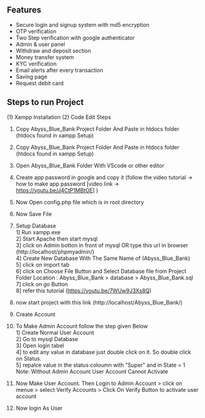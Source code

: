 ## Features
- Secure login and signup system with md5 encryption
- OTP verification 
- Two Step verification with google authenticator
- Admin & user panel
- Withdraw and deposit section
- Money transfer system
- KYC verification
- Email alerts after every transaction
- Saving page
- Request debit card 


## Steps to run Project 
(1) Xampp Installation
(2) Code Edit Steps  
1. Copy Abyss_Blue_Bank Project Folder And Paste in htdocs folder (htdocs found in xampp Setup)  
1. Copy Abyss_Blue_Bank Project Folder And Paste in htdocs folder (htdocs found in xampp Setup)  
2. Open Abyss_Blue_Bank Folder With VScode or other editor   
3. Create app password in google and copy it (follow the video tutorial -> how to make app password [video link -> https://youtu.be/J4CtP1MBtOE] )  
4. Now Open config.php file which is in root directory     
5. Now Save File
6. Setup Database  
    1] Run xampp.exe  
    2] Start Apache then start mysql  
    3] click on Admin botton in front of mysql OR  type this url in browser (http://localhost/phpmyadmin/)  
    4] Create New Database With The Same Name of (Abyss_Blue_Bank)  
    5] click on import tab  
    6] click on Choose File Button and Select Database file from Project Folder Location : Abyss_Blue_Bank > database > Abyss_Blue_Bank.sql  
    7] click on go Button  
    8] refer this tutorial (https://youtu.be/7WUw9J3Xs8Q)  


7. now start project with this link (http://localhost/Abyss_Blue_Bank/)  
8. Create Account  
9. To Make Admin Account follow the step given Below  
    1] Create Normal User Account  
    2] Go to mysql Database   
    3] Open login tabel  
    4] to edit any value in database just double click on it. So double click on Status.  
    5] repalce value in the status coloumn with "Super" and in State = 1   
    Note: Without Admin Account User Account Cannot Activate  

11. Now Make User Account. Then Login to Admin Account > click on menue > select Verify Accounts > Click On Verify Button to activate user account
12. Now login As User    
